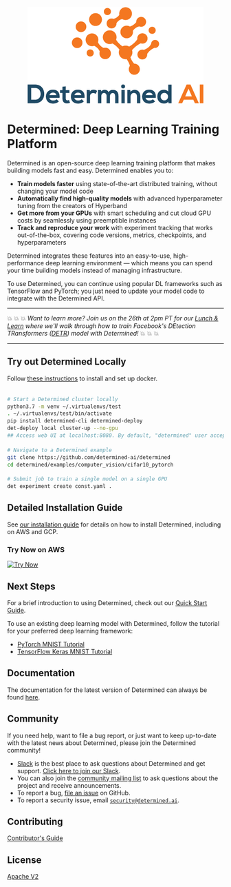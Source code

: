 <p align="center"><img src="determined-logo.png" alt="Determined AI Logo"></p>

# Determined: Deep Learning Training Platform

Determined is an open-source deep learning training platform that makes building
models fast and easy. Determined enables you to:

- **Train models faster** using state-of-the-art distributed training, without
  changing your model code
- **Automatically find high-quality models** with advanced hyperparameter tuning
  from the creators of Hyperband
- **Get more from your GPUs** with smart scheduling and cut cloud GPU costs by
  seamlessly using preemptible instances
- **Track and reproduce your work** with experiment tracking that works
  out-of-the-box, covering code versions, metrics, checkpoints, and
  hyperparameters

Determined integrates these features into an easy-to-use, high-performance deep
learning environment — which means you can spend your time building models
instead of managing infrastructure.

To use Determined, you can continue using popular DL frameworks such as
TensorFlow and PyTorch; you just need to update your model code to integrate
with the Determined API.

---

:collision: :collision: :collision: _Want to learn more? Join us on the 26th at 2pm PT for our [Lunch & Learn](https://www.eventbrite.com/e/lunch-learn-scalable-object-detection-with-determined-tickets-133386266915) where we'll walk through how to train Facebook's DEtection TRansformers ([DETR](https://github.com/facebookresearch/detr)) model with Determined!_ :collision: :collision: :collision:

---

## Try out Determined Locally
 
Follow [these instructions](https://docs.determined.ai/latest/how-to/installation/requirements.html#install-docker) to install and set up docker.

 ```bash

# Start a Determined cluster locally
python3.7 -m venv ~/.virtualenvs/test
. ~/.virtualenvs/test/bin/activate
pip install determined-cli determined-deploy
det-deploy local cluster-up --no-gpu
## Access web UI at localhost:8080. By default, "determined" user accepts a blank password.
 
# Navigate to a Determined example
git clone https://github.com/determined-ai/determined
cd determined/examples/computer_vision/cifar10_pytorch

# Submit job to train a single model on a single GPU 
det experiment create const.yaml . 
 ```

## Detailed Installation Guide

See [our installation guide](https://docs.determined.ai/latest/how-to/install-main.html) for details on how to install Determined, including on AWS and GCP.

### Try Now on AWS

[![Try Now](https://s3.amazonaws.com/cloudformation-examples/cloudformation-launch-stack.png)](https://console.aws.amazon.com/cloudformation/home?region=us-west-2#/stacks/create/review?templateURL=https://determined-ai-public.s3-us-west-2.amazonaws.com/simple.yaml)

## Next Steps

For a brief introduction to using Determined, check out our
[Quick Start Guide](https://docs.determined.ai/latest/tutorials/quick-start.html).

To use an existing deep learning model with Determined, follow the
tutorial for your preferred deep learning framework:

* [PyTorch MNIST Tutorial](https://docs.determined.ai/latest/tutorials/pytorch-mnist-tutorial.html)
* [TensorFlow Keras MNIST Tutorial](https://docs.determined.ai/latest/tutorials/tf-mnist-tutorial.html)

## Documentation

The documentation for the latest version of Determined can always be found
[here](https://docs.determined.ai).

## Community

If you need help, want to file a bug report, or just want to keep up-to-date
with the latest news about Determined, please join the Determined community!

* [Slack](https://determined-community.slack.com) is the best place to
  ask questions about Determined and get support. [Click here to join our Slack](
  https://join.slack.com/t/determined-community/shared_invite/zt-cnj7802v-KcVbaUrIzQOwmkmY7gP0Ew).
* You can also join the [community mailing list](https://groups.google.com/a/determined.ai/forum/#!forum/community)
  to ask questions about the project and receive announcements.
* To report a bug, [file an issue](https://github.com/determined-ai/determined/issues) on GitHub.
* To report a security issue, email [`security@determined.ai`](mailto:security@determined.ai).

## Contributing

[Contributor's Guide](CONTRIBUTING.md)

## License

[Apache V2](LICENSE)
